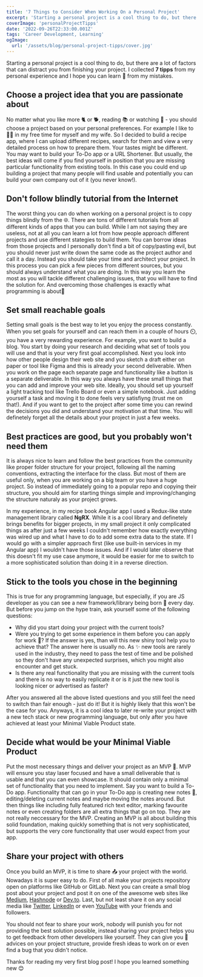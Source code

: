 ```yaml
---
title: '7 Things to Consider When Working On a Personal Project'
excerpt: 'Starting a personal project is a cool thing to do, but there are a lot of factors that can distract you from finishing your project. In this post I collected 7 tipps from my personal experience and I hope you can learn 📘 from my mistakes.'
coverImage: 'personalProjectTipps'
date: '2022-09-26T22:33:00.001Z'
tags: 'Career Development, Learning'
ogImage:
  url: '/assets/blog/personal-project-tipps/cover.jpg'
---
```


Starting a personal project is a cool thing to do, but there are a lot of factors that can distract you from finishing your project. I collected **7 tipps** from my personal experience and I hope you can learn 📘 from my mistakes.

## Choose a project idea that you are passionate about

No matter what you like more 🐈 or 🐕, reading 📚 or watching 🎥 - you should choose a project based on your personal preferences. For example I like to 🧑‍🍳 in my free time for myself and my wife. So I decided to build a recipe app, where I can upload different recipes, search for them and view a very detailed process on how to prepare them. Your tastes might be different. You may want to build your To-Do app or a URL Shortener. But usually, the best ideas will come if you find yourself in position that you are missing particular functionality from existing tools. In this case you could end up building a project that many people will find usable and potentially you can build your own company out of it (you never know!). 

## Don't follow blindly tutorial from the Internet

The worst thing you can do when working on a personal project is to copy things blindly from the 🌐. There are tons of different tutorials from all different kinds of apps that you can build. While I am not saying they are useless, not at all you can learn a lot from how people approach different projects and use different stategies to build them. You can borrow ideas from those projects and I personally don't find a bit of copy/pasting evil, but you should never just write down the same code as the project author and call it a day. Instead you should take your time and architect your project. In this process you can pick a few pieces from different sources, but you should always understand what you are doing. In this way you learn the most as you will tackle different challenging issues, that you will have to find the solution for. And overcoming those challenges is exactly what programming is about🚀

## Set small reachable goals

Setting small goals is the best way to let you enjoy the process constantly. When you set goals for yourself and can reach them in a couple of hours ⏲️, you have a very rewarding experience. For example, you want to build a blog. You start by doing your research and deciding what set of tools you will use and that is your very first goal accomplished. Next you look into how other people design their web site and you sketch a draft either on paper or tool like Figma and this is already your second deliverable. When you work on the page each separate page and functionality like a button is a separate deliverable. In this way you always have these small things that you can add and improve your web site. Ideally, you should set up yourself a light tracking tool like Trello Board or even a simple notebook. Just adding yourself a task and moving it to done feels very satisfiyng (trust me on that!). And if you want to get to the project after some time you can rewind the decisions you did and understand your motivation at that time. You will definetely forget all the details about your project in just a few weeks.

## Best practices are good, but you probably won't need them

It is always nice to learn and follow the best practices from the community like proper folder structure for your project, following all the naming conventions, extracting the interface for the class. But most of them are useful only, when you are working on a big team or you have a huge project. So instead of immediately going to a popular repo and copying their structure, you should aim for starting things simple and improving/changing the structure naturaly as your project grows.

In my experience, in my recipe book Angular app I used a Redux-like state management library called **NgRX**. While it is a cool library and definetely brings benefits for bigger projects, in my small project it only complicated things as after just a few weeks I couldn't remember how exactly everything was wired up and what I have to do to add some extra data to the state. If I would go with a simpler approach first (like use built-in services in my Angular app) I wouldn't have those issues. And if I would later observe that this doesn't fit my use case anymore, it would be easier for me to switch to a more sophisticated solution than doing it in a reverse direction.

## Stick to the tools you chose in the beginning

This is true for any programming language, but especially, if you are JS developer as you can see a new framework/library being born 👶 every day. But before you jump on the hype train, ask yourself some of the following questions: 

- Why did you start doing your project with the current tools? 
- Were you trying to get some experience in them before you can apply for work 💼? If the answer is yes, than will this new shiny tool help you to achieve that? The answer here is usually no. As ✨ new tools are rarely used in the industry, they need to pass the test of time and be polished so they don't have any unexpected surprises, which you might also encounter and get stuck.
- Is there any real functionality that you are missing with the current tools and there is no way to easily replicate it or is it just the new tool is looking nicer or advertised as faster?

After you answered all the above listed questions and you still feel the need to switch than fair enough - just do it! But it is highly likely that this won't be the case for you. Anyways, it is a cool idea to later re-write your project with a new tech stack or new programming language, but only after you have achieved at least your Minimal Viable Product state.

## Decide what would be your Minimal Viable Product

Put the most necessary things and deliver your project as an MVP 🚀. MVP will ensure you stay laser focused and have a small deliverable that is usable and that you can even showcase. It should contain only a minimal set of functionality that you need to implement. Say you want to build a To-Do app. Functionality that can go in your To-Do app is creating new notes 📓, editing/deleting current notes and maybe moving the notes around. But then things like including fully featured rich text editor, marking favourite notes or even creating folders are all extra things that go on top. They are not really neccessary for the MVP. Creating an MVP is all about building this solid foundation, making quickly something that is not very sophisticated, but supports the very core functionality that user would expect from your app.

## Share your project with others

Once you build an MVP, it is time to share 📤 your project with the world. Nowadays it is super easy to do. First of all make your projects repository open on platforms like GitHub or GitLab. Next you can create a small blog post about your project and post it on one of the awesome web sites like [Medium](https://medium.com/), [Hashnode](https://hashnode.com)
 or [Dev.to](https://dev.to/). Last, but not least share it on any social media like [Twitter](https://twitter.com/), [LinkedIn](https://www.linkedin.com/) or even [YouTube](https://www.youtube.com/) with your friends and followers. 

You should not fear to share your work, nobody will punish you for not providing the best solution possible, instead sharing your project helps you to get feedback from other developers like yourself. They can give you 💎 advices on your project structure, provide fresh ideas to work on or even find a bug that you didn't notice.

Thanks for reading my very first blog post! I hope you learned something new 😊